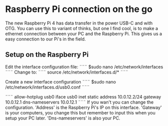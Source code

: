 # Raspberry Pi connection on the go 
The new Raspberry Pi 4 has data transfer in the power USB-C and with OTG. You can use this to variant of thinks, but one I find cool, is to make a ethernet connection between your PC and the Raspberry Pi. This gives us a easy connection to our Pi's in the field.

## Setup on the Raspberry Pi
Edit the interface configuration file:
¨¨¨
$sudo nano /etc/network/interfaces
¨¨¨
Change to:
¨¨¨
source /etc/network/interfaces.d/*
¨¨¨

Create a new interface configuration 
¨¨¨
$sudo nano /etc/network/interfaces.d/usb0.conf
¨¨¨

¨¨¨
allow-hotplug usb0
iface usb0 inet static
    address 10.0.12.2/24
    gateway 10.0.12.1
    dns-nameservers 10.0.12.1
¨¨¨
If you wan't you can change the configuration. 'Address' is the Raspberry Pi's IP on this interface. 'Gateway' is your computers, you change this but remember to input this when you setup your PC later. 'Dns-nameservers' is also your PC.   